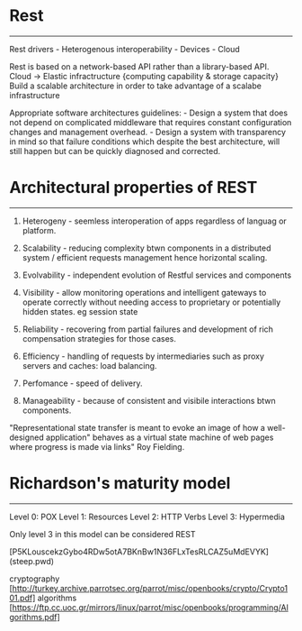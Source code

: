# Rest
******
Rest drivers
    - Heterogenous interoperability
    - Devices
    - Cloud
    
Rest is based on a network-based API rather than a library-based API.
Cloud -> Elastic infractructure {computing capability & storage capacity}
Build a scalable architecture in order to take advantage of a scalabe infrastructure

Appropriate software architectures guidelines:
    - Design a system that does not depend on complicated middleware that requires constant
    configuration changes and management overhead.
    - Design a system with transparency in mind so that failure conditions which despite the best 
    architecture, will still happen but can be quickly diagnosed and corrected.
    
# Architectural properties of REST
****************************
1. Heterogeny - seemless interoperation of apps regardless of languag or platform.

2. Scalability - reducing complexity btwn components in a distributed system / efficient
requests management hence horizontal scaling.

3.  Evolvability - independent evolution of Restful services and components

4. Visibility - allow monitoring operations and intelligent gateways to operate correctly
without needing access to proprietary or potentially hidden states. eg session state

5. Reliability - recovering from partial failures and development of rich compensation strategies
for those cases.

6. Efficiency - handling of requests  by intermediaries such as proxy servers and caches: load balancing.

7. Perfomance - speed of delivery.

8. Manageability - because of consistent and visibile interactions btwn components.

"Representational state transfer is meant to evoke an image of how a well-designed application"
behaves as a virtual state machine of web pages where progress is made via links" Roy Fielding.


# Richardson's maturity model
***********************

Level 0: POX
Level 1: Resources
Level 2: HTTP Verbs
Level 3: Hypermedia

Only level 3 in this model can be considered REST



[P5KLouscekzGybo4RDw5otA7BKnBw1N36FLxTesRLCAZ5uMdEVYK] (steep.pwd)


cryptography [http://turkey.archive.parrotsec.org/parrot/misc/openbooks/crypto/Crypto101.pdf]
algorithms [https://ftp.cc.uoc.gr/mirrors/linux/parrot/misc/openbooks/programming/Algorithms.pdf]























